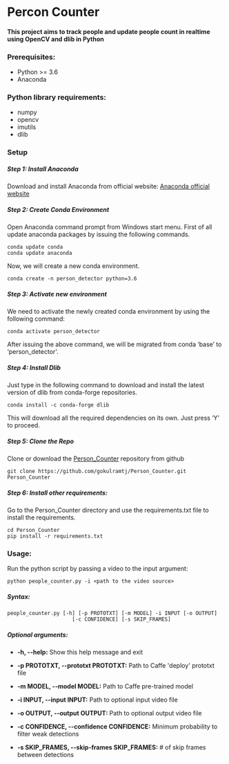 # Percon Counter
#### This project aims to track people and update people count in realtime using OpenCV and dlib in Python

### Prerequisites:

- Python >= 3.6
- Anaconda

### Python library requirements:

- numpy
- opencv
- imutils
- dlib

### Setup

##### Step 1: Install Anaconda

Download and install Anaconda from official website: [Anaconda official website][anaconda]

##### Step 2: Create Conda Environment

Open Anaconda command prompt from Windows start menu. First of all update anaconda packages by issuing the following commands.

    conda update conda
    conda update anaconda

Now, we will create a new conda environment.

	conda create -n person_detector python=3.6

##### Step 3: Activate new environment

We need to activate the newly created conda environment by using the following command:

	conda activate person_detector

After issuing the above command, we will be migrated from conda ‘base’ to ‘person_detector'.

##### Step 4: Install Dlib

Just type in the following command to download and install the latest version of dlib from conda-forge repositories.

	conda install -c conda-forge dlib

This will download all the required dependencies on its own. Just press ‘Y’ to proceed.

##### Step 5: Clone the Repo

Clone or download the [Person_Counter][repo] repository from github

	git clone https://github.com/gokulramtj/Person_Counter.git Person_Counter

##### Step 6: Install other requirements:

Go to the Person_Counter directory and use the requirements.txt file to install the requirements.

	cd Person_Counter
	pip install -r requirements.txt

### Usage:

Run the python script by passing a video to the input argument:

	python people_counter.py -i <path to the video source>

##### Syntax:

	people_counter.py [-h] [-p PROTOTXT] [-m MODEL] -i INPUT [-o OUTPUT]
                         [-c CONFIDENCE] [-s SKIP_FRAMES]

##### Optional arguments:

- **-h, --help:** Show this help message and exit

- **-p PROTOTXT, --prototxt PROTOTXT:** Path to Caffe 'deploy' prototxt file

- **-m MODEL, --model MODEL:** Path to Caffe pre-trained model

- **-i INPUT, --input INPUT:** Path to optional input video file

- **-o OUTPUT, --output OUTPUT:** Path to optional output video file

- **-c CONFIDENCE, --confidence CONFIDENCE:** Minimum probability to filter weak detections

- **-s SKIP_FRAMES, --skip-frames SKIP_FRAMES:** # of skip frames between detections


[repo]: https://github.com/gokulramtj/Person_Counter "Person_Counter Github repo"
[anaconda]: https://www.anaconda.com/distribution/#download-section "Download Anaconda "